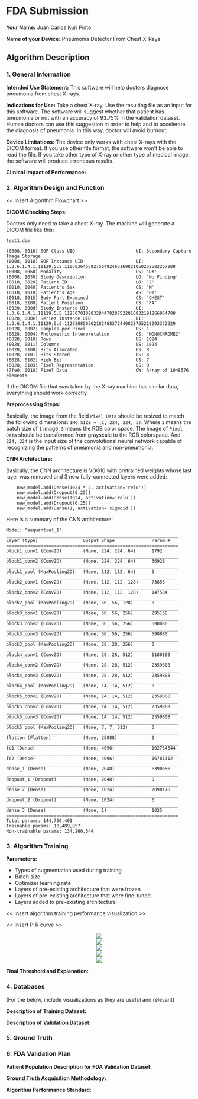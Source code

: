 # FDA  Submission

**Your Name:** 
Juan Carlos Kuri Pinto

**Name of your Device:** 
Pneumonia Detector From Chest X-Rays

## Algorithm Description 

### 1. General Information

**Intended Use Statement:** 
This software will help doctors diagnose pneumonia from chest X-rays.

**Indications for Use:**
Take a chest X-ray. Use the resulting file as an input for this software. The software will suggest whether that patient has pneumonia or not with an accuracy of 93.75% in the validation dataset. Human doctors can use this suggestion in order to help and to accelerate the diagnosis of pneumonia. In this way, doctor will avoid burnout.

**Device Limitations:**
The device only works with chest X-rays with the DICOM format. If you use other file format, the software won't be able to read the file. If you take other type of X-ray or other type of medical image, the software will produce erroneous results.

**Clinical Impact of Performance:**

### 2. Algorithm Design and Function

<< Insert Algorithm Flowchart >>

**DICOM Checking Steps:**

Doctors only need to take a chest X-ray. The machine will generate a DICOM file like this:

```
test1.dcm

(0008, 0016) SOP Class UID                       UI: Secondary Capture Image Storage
(0008, 0018) SOP Instance UID                    UI: 1.3.6.1.4.1.11129.5.5.110503645592756492463169821050252582267888
(0008, 0060) Modality                            CS: 'DX'
(0008, 1030) Study Description                   LO: 'No Finding'
(0010, 0020) Patient ID                          LO: '2'
(0010, 0040) Patient's Sex                       CS: 'M'
(0010, 1010) Patient's Age                       AS: '81'
(0018, 0015) Body Part Examined                  CS: 'CHEST'
(0018, 5100) Patient Position                    CS: 'PA'
(0020, 000d) Study Instance UID                  UI: 1.3.6.1.4.1.11129.5.5.112507010803284478207522016832191866964708
(0020, 000e) Series Instance UID                 UI: 1.3.6.1.4.1.11129.5.5.112630850362182468372440828755218293352329
(0028, 0002) Samples per Pixel                   US: 1
(0028, 0004) Photometric Interpretation          CS: 'MONOCHROME2'
(0028, 0010) Rows                                US: 1024
(0028, 0011) Columns                             US: 1024
(0028, 0100) Bits Allocated                      US: 8
(0028, 0101) Bits Stored                         US: 8
(0028, 0102) High Bit                            US: 7
(0028, 0103) Pixel Representation                US: 0
(7fe0, 0010) Pixel Data                          OW: Array of 1048576 elements
```

If the DICOM file that was taken by the X-ray machine has similar data, everything should work correctly.

**Preprocessing Steps:**

Basically, the image from the field `Pixel Data` should be resized to match the following dimensions: `IMG_SIZE = (1, 224, 224, 3)`. Where `1` means the batch size of `1` image. `3` means the RGB color space. The image of `Pixel Data` should be transformed from grayscale to the RGB colorspace. And `224, 224` is the input size of the convolutional neural network capable of recognizing the patterns of pneumonia and non-pneumonia.

**CNN Architecture:**

Basically, the CNN architecture is VGG16 with pretrained weights whose last layer was removed and 3 new fully-connected layers were added:

```
    new_model.add(Dense(1024 * 2, activation='relu'))
    new_model.add(Dropout(0.25))
    new_model.add(Dense(1024, activation='relu'))
    new_model.add(Dropout(0.25))
    new_model.add(Dense(1, activation='sigmoid'))
```

Here is a summary of the CNN architecture:

```
Model: "sequential_1"
_________________________________________________________________
Layer (type)                 Output Shape              Param #   
=================================================================
block1_conv1 (Conv2D)        (None, 224, 224, 64)      1792      
_________________________________________________________________
block1_conv2 (Conv2D)        (None, 224, 224, 64)      36928     
_________________________________________________________________
block1_pool (MaxPooling2D)   (None, 112, 112, 64)      0         
_________________________________________________________________
block2_conv1 (Conv2D)        (None, 112, 112, 128)     73856     
_________________________________________________________________
block2_conv2 (Conv2D)        (None, 112, 112, 128)     147584    
_________________________________________________________________
block2_pool (MaxPooling2D)   (None, 56, 56, 128)       0         
_________________________________________________________________
block3_conv1 (Conv2D)        (None, 56, 56, 256)       295168    
_________________________________________________________________
block3_conv2 (Conv2D)        (None, 56, 56, 256)       590080    
_________________________________________________________________
block3_conv3 (Conv2D)        (None, 56, 56, 256)       590080    
_________________________________________________________________
block3_pool (MaxPooling2D)   (None, 28, 28, 256)       0         
_________________________________________________________________
block4_conv1 (Conv2D)        (None, 28, 28, 512)       1180160   
_________________________________________________________________
block4_conv2 (Conv2D)        (None, 28, 28, 512)       2359808   
_________________________________________________________________
block4_conv3 (Conv2D)        (None, 28, 28, 512)       2359808   
_________________________________________________________________
block4_pool (MaxPooling2D)   (None, 14, 14, 512)       0         
_________________________________________________________________
block5_conv1 (Conv2D)        (None, 14, 14, 512)       2359808   
_________________________________________________________________
block5_conv2 (Conv2D)        (None, 14, 14, 512)       2359808   
_________________________________________________________________
block5_conv3 (Conv2D)        (None, 14, 14, 512)       2359808   
_________________________________________________________________
block5_pool (MaxPooling2D)   (None, 7, 7, 512)         0         
_________________________________________________________________
flatten (Flatten)            (None, 25088)             0         
_________________________________________________________________
fc1 (Dense)                  (None, 4096)              102764544 
_________________________________________________________________
fc2 (Dense)                  (None, 4096)              16781312  
_________________________________________________________________
dense_1 (Dense)              (None, 2048)              8390656   
_________________________________________________________________
dropout_1 (Dropout)          (None, 2048)              0         
_________________________________________________________________
dense_2 (Dense)              (None, 1024)              2098176   
_________________________________________________________________
dropout_2 (Dropout)          (None, 1024)              0         
_________________________________________________________________
dense_3 (Dense)              (None, 1)                 1025      
=================================================================
Total params: 144,750,401
Trainable params: 10,489,857
Non-trainable params: 134,260,544
```

### 3. Algorithm Training

**Parameters:**
* Types of augmentation used during training
* Batch size
* Optimizer learning rate
* Layers of pre-existing architecture that were frozen
* Layers of pre-existing architecture that were fine-tuned
* Layers added to pre-existing architecture

<< Insert algorithm training performance visualization >> 

<< Insert P-R curve >>

<center><img src="images/AUC.png"/></center>

<center><img src="images/PR.png"/></center>

<center><img src="images/acc_learn_curve.png"/></center>

<center><img src="images/loss_learn_curve.png"/></center>

<center><img src="images/x-rays.png"/></center>

**Final Threshold and Explanation:**

### 4. Databases
 (For the below, include visualizations as they are useful and relevant)

**Description of Training Dataset:** 


**Description of Validation Dataset:** 


### 5. Ground Truth



### 6. FDA Validation Plan

**Patient Population Description for FDA Validation Dataset:**

**Ground Truth Acquisition Methodology:**

**Algorithm Performance Standard:**
